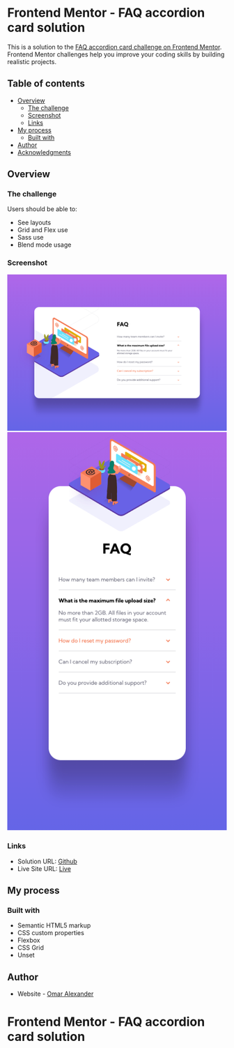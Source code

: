 # Frontend Mentor - FAQ accordion card solution

This is a solution to the [FAQ accordion card challenge on Frontend Mentor](https://www.frontendmentor.io/challenges/faq-accordion-card-XlyjD0Oam). Frontend Mentor challenges help you improve your coding skills by building realistic projects. 

## Table of contents


- [Overview](#overview)
  - [The challenge](#the-challenge)
  - [Screenshot](#screenshot)
  - [Links](#links)
- [My process](#my-process)
  - [Built with](#built-with)
- [Author](#author)
- [Acknowledgments](#acknowledgments)

## Overview

### The challenge

Users should be able to:

- See layouts
- Grid and Flex use
- Sass use
- Blend mode usage

### Screenshot

![Stats Preview Card Component (Desktop)](./Frontend-Mentor-FAQ-Accordion-Card-Desktop.png)
![Stats Preview Card Component (Mobile)](./Frontend-Mentor-FAQ-Accordion-Card-mobile.png)


### Links

- Solution URL: [Github](https://github.com/teamdeebo/faq-accordion-card-main)
- Live Site URL: [Live](https://teamdeebo.github.io/faq-accordion-card-main/)

## My process

### Built with

- Semantic HTML5 markup
- CSS custom properties
- Flexbox
- CSS Grid
- Unset



## Author

- Website - [Omar Alexander](https://omardalexander.com)
# Frontend Mentor - FAQ accordion card solution
